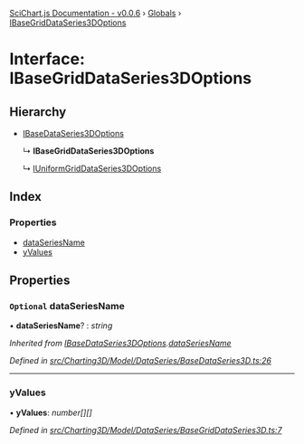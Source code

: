 [SciChart.js Documentation - v0.0.6](../README.md) › [Globals](../globals.md) › [IBaseGridDataSeries3DOptions](ibasegriddataseries3doptions.md)

# Interface: IBaseGridDataSeries3DOptions

## Hierarchy

* [IBaseDataSeries3DOptions](ibasedataseries3doptions.md)

  ↳ **IBaseGridDataSeries3DOptions**

  ↳ [IUniformGridDataSeries3DOptions](iuniformgriddataseries3doptions.md)

## Index

### Properties

* [dataSeriesName](ibasegriddataseries3doptions.md#optional-dataseriesname)
* [yValues](ibasegriddataseries3doptions.md#yvalues)

## Properties

### `Optional` dataSeriesName

• **dataSeriesName**? : *string*

*Inherited from [IBaseDataSeries3DOptions](ibasedataseries3doptions.md).[dataSeriesName](ibasedataseries3doptions.md#optional-dataseriesname)*

*Defined in [src/Charting3D/Model/DataSeries/BaseDataSeries3D.ts:26](https://github.com/ABTSoftware/SciChart.Dev/blob/ff9f38d289/Web/src/SciChart/src/Charting3D/Model/DataSeries/BaseDataSeries3D.ts#L26)*

___

###  yValues

• **yValues**: *number[][]*

*Defined in [src/Charting3D/Model/DataSeries/BaseGridDataSeries3D.ts:7](https://github.com/ABTSoftware/SciChart.Dev/blob/ff9f38d289/Web/src/SciChart/src/Charting3D/Model/DataSeries/BaseGridDataSeries3D.ts#L7)*
